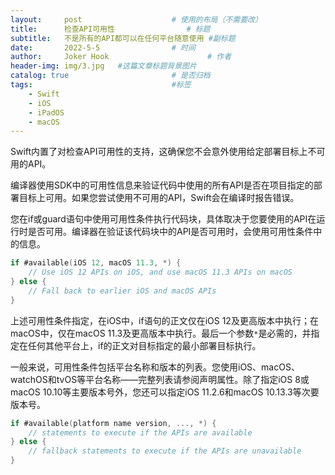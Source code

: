 ```yaml
---
layout:     post   				    # 使用的布局（不需要改）
title:      检查API可用性 				# 标题 
subtitle:   不是所有的API都可以在任何平台随意使用 #副标题
date:       2022-5-5 				# 时间
author:     Joker Hook 						# 作者
header-img: img/3.jpg 	#这篇文章标题背景图片
catalog: true 						# 是否归档
tags:								#标签
    - Swift
    - iOS
    - iPadOS
    - macOS
---
```

Swift内置了对检查API可用性的支持，这确保您不会意外使用给定部署目标上不可用的API。

编译器使用SDK中的可用性信息来验证代码中使用的所有API是否在项目指定的部署目标上可用。如果您尝试使用不可用的API，Swift会在编译时报告错误。

您在if或guard语句中使用可用性条件执行代码块，具体取决于您要使用的API在运行时是否可用。编译器在验证该代码块中的API是否可用时，会使用可用性条件中的信息。

```swift
if #available(iOS 12, macOS 11.3, *) {
    // Use iOS 12 APIs on iOS, and use macOS 11.3 APIs on macOS
} else {
    // Fall back to earlier iOS and macOS APIs
}
```

上述可用性条件指定，在iOS中，if语句的正文仅在iOS 12及更高版本中执行；在macOS中，仅在macOS 11.3及更高版本中执行。最后一个参数`*`是必需的，并指定在任何其他平台上，if的正文对目标指定的最小部署目标执行。

一般来说，可用性条件包括平台名称和版本的列表。您使用iOS、macOS、watchOS和tvOS等平台名称——完整列表请参阅声明属性。除了指定iOS 8或macOS 10.10等主要版本号外，您还可以指定iOS 11.2.6和macOS 10.13.3等次要版本号。

```swift
if #available(platform name version, ..., *) {
    // statements to execute if the APIs are available
} else {
    // fallback statements to execute if the APIs are unavailable
}
```